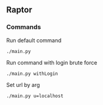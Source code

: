 ## Raptor

### Commands

Run default command

```commandline
./main.py
```

Run command with login brute force
```commandline
./main.py withLogin
```

Set url by arg

```commandline
./main.py u=localhost
```